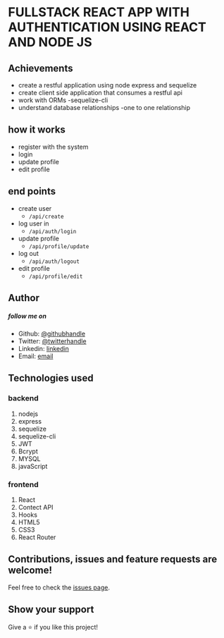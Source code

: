 # FULLSTACK REACT APP WITH AUTHENTICATION USING REACT AND NODE JS

## Achievements

- create a restful application using node express and sequelize
- create client side application that consumes a restful api
- work with ORMs -sequelize-cli
- understand database relationships -one to one relationship

## how it works

- register with the system
- login
- update profile
- edit profile

## end points

- create user
  - `/api/create`
- log user in
  - `/api/auth/login`
- update profile
  - `/api/profile/update`
- log out
  - `/api/auth/logout`
- edit profile
  - `/api/profile/edit`

## Author

##### follow me on

- Github: [@githubhandle](https://github.com/chirchir12)
- Twitter: [@twitterhandle](https://twitter.com/shadochir)
- Linkedin: [linkedin](https://www.linkedin.com/in/emmanuel-chirchir/)
- Email: [email](chirchir7370@gmail.com)

## Technologies used

### backend

1. nodejs
2. express
3. sequelize
4. sequelize-cli
5. JWT
6. Bcrypt
7. MYSQL
8. javaScript

### frontend

1. React
2. Contect API
3. Hooks
4. HTML5
5. CSS3
6. React Router

## Contributions, issues and feature requests are welcome!

Feel free to check the [issues page](issues/).

## Show your support

Give a ⭐️ if you like this project!
